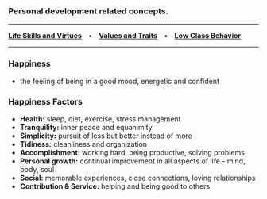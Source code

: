 ### Personal development related concepts.

*****
**[Life Skills and Virtues](/life-skills-and-virtues.md) • [Values and Traits](/values-and-traits.md) • [Low Class Behavior](/low-class-behavior.md)**

*****

### Happiness
- the feeling of being in a good mood, energetic and confident
 

### Happiness Factors
- **Health:** sleep, diet, exercise, stress management
- **Tranquility:** inner peace and equanimity
- **Simplicity:** pursuit of less but better instead of more
- **Tidiness:** cleanliness and organization
- **Accomplishment:** working hard, being productive, solving problems
- **Personal growth:** continual improvement in all aspects of life - mind, body, soul
- **Social:** memorable experiences, close connections, loving relationships
- **Contribution & Service:** helping and being good to others
